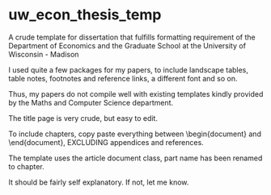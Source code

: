 # uw_econ_thesis_temp
A crude template for dissertation that fulfills formatting requirement of the Department of Economics and the Graduate School at the University of Wisconsin - Madison

I used quite a few packages for my papers, to include landscape tables, table notes, footnotes and reference links, a different font and so on. 

Thus, my papers do not compile well with existing templates kindly provided by the Maths and Computer Science department. 

The title page is very crude, but easy to edit.

To include chapters, copy paste everything between \begin{document} and \end{document}, EXCLUDING appendices and references. 

The template uses the article document class, part name has been renamed to chapter.

It should be fairly self explanatory. If not, let me know. 
